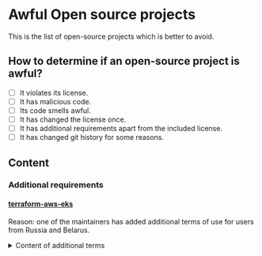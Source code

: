 # Awful Open source projects

This is the list of open-source projects which is better to avoid. 

## How to determine if an open-source project is awful?

- [ ] It violates its license.
- [ ] It has malicious code.
- [ ] Its code smells awful.
- [ ] It has changed the license once.
- [ ] It has additional requirements apart from the included license.
- [ ] It has changed git history for some reasons.

## Content

### Additional requirements

#### [terraform-aws-eks](https://github.com/terraform-aws-modules/terraform-aws-eks)

Reason: one of the maintainers has added additional terms of use for users from Russia and Belarus.

<details>
<summary>Content of additional terms</summary>
<h2>Additional terms of use for users from Russia and Belarus</h2>

By using the code provided in this repository you agree with the following:
* Russia has [illegally annexed Crimea in 2014](https://en.wikipedia.org/wiki/Annexation_of_Crimea_by_the_Russian_Federation) and [brought the war in Donbas](https://en.wikipedia.org/wiki/War_in_Donbas) followed by [full-scale invasion of Ukraine in 2022](https://en.wikipedia.org/wiki/2022_Russian_invasion_of_Ukraine).
* Russia has brought sorrow and devastations to millions of Ukrainians, killed hundreds of innocent people, damaged thousands of buildings, and forced several million people to flee.
* [Putin khuylo!](https://en.wikipedia.org/wiki/Putin_khuylo!)
<br><br>
